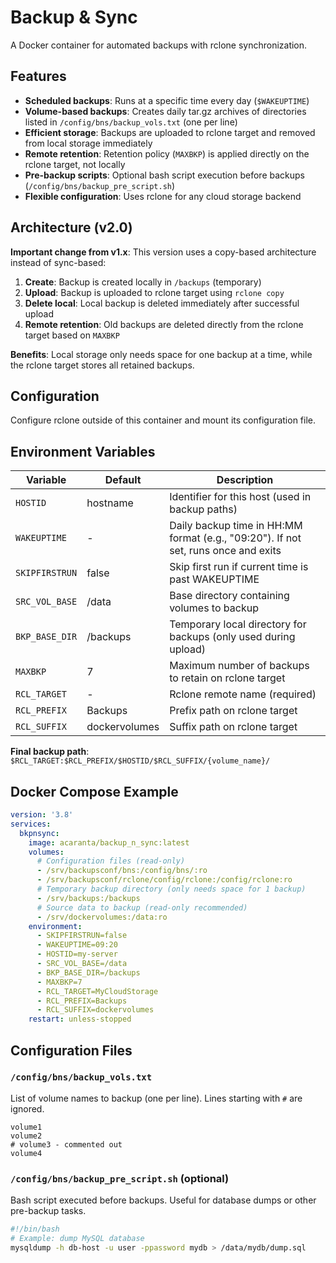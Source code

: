 # Backup & Sync

A Docker container for automated backups with rclone synchronization.

## Features

* **Scheduled backups**: Runs at a specific time every day (`$WAKEUPTIME`)
* **Volume-based backups**: Creates daily tar.gz archives of directories listed in `/config/bns/backup_vols.txt` (one per line)
* **Efficient storage**: Backups are uploaded to rclone target and removed from local storage immediately
* **Remote retention**: Retention policy (`MAXBKP`) is applied directly on the rclone target, not locally
* **Pre-backup scripts**: Optional bash script execution before backups (`/config/bns/backup_pre_script.sh`)
* **Flexible configuration**: Uses rclone for any cloud storage backend

## Architecture (v2.0)

**Important change from v1.x**: This version uses a copy-based architecture instead of sync-based:

1. **Create**: Backup is created locally in `/backups` (temporary)
2. **Upload**: Backup is uploaded to rclone target using `rclone copy`
3. **Delete local**: Local backup is deleted immediately after successful upload
4. **Remote retention**: Old backups are deleted directly from the rclone target based on `MAXBKP`

**Benefits**: Local storage only needs space for one backup at a time, while the rclone target stores all retained backups.

## Configuration

Configure rclone outside of this container and mount its configuration file.

## Environment Variables

| Variable | Default | Description |
|----------|---------|-------------|
| `HOSTID` | hostname | Identifier for this host (used in backup paths) |
| `WAKEUPTIME` | - | Daily backup time in HH:MM format (e.g., "09:20"). If not set, runs once and exits |
| `SKIPFIRSTRUN` | false | Skip first run if current time is past WAKEUPTIME |
| `SRC_VOL_BASE` | /data | Base directory containing volumes to backup |
| `BKP_BASE_DIR` | /backups | Temporary local directory for backups (only used during upload) |
| `MAXBKP` | 7 | Maximum number of backups to retain on rclone target |
| `RCL_TARGET` | - | Rclone remote name (required) |
| `RCL_PREFIX` | Backups | Prefix path on rclone target |
| `RCL_SUFFIX` | dockervolumes | Suffix path on rclone target |

**Final backup path**: `$RCL_TARGET:$RCL_PREFIX/$HOSTID/$RCL_SUFFIX/{volume_name}/`

## Docker Compose Example

```yaml
version: '3.8'
services:
  bkpnsync:
    image: acaranta/backup_n_sync:latest
    volumes:
      # Configuration files (read-only)
      - /srv/backupsconf/bns:/config/bns/:ro
      - /srv/backupsconf/rclone/config/rclone:/config/rclone:ro
      # Temporary backup directory (only needs space for 1 backup)
      - /srv/backups:/backups
      # Source data to backup (read-only recommended)
      - /srv/dockervolumes:/data:ro
    environment:
      - SKIPFIRSTRUN=false
      - WAKEUPTIME=09:20
      - HOSTID=my-server
      - SRC_VOL_BASE=/data
      - BKP_BASE_DIR=/backups
      - MAXBKP=7
      - RCL_TARGET=MyCloudStorage
      - RCL_PREFIX=Backups
      - RCL_SUFFIX=dockervolumes
    restart: unless-stopped
```

## Configuration Files

### `/config/bns/backup_vols.txt`

List of volume names to backup (one per line). Lines starting with `#` are ignored.

```
volume1
volume2
# volume3 - commented out
volume4
```

### `/config/bns/backup_pre_script.sh` (optional)

Bash script executed before backups. Useful for database dumps or other pre-backup tasks.

```bash
#!/bin/bash
# Example: dump MySQL database
mysqldump -h db-host -u user -ppassword mydb > /data/mydb/dump.sql
```
